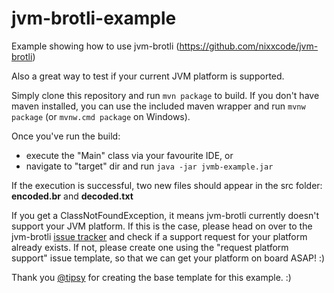 # jvm-brotli-example
Example showing how to use jvm-brotli (https://github.com/nixxcode/jvm-brotli)

Also a great way to test if your current JVM platform is supported.

Simply clone this repository and run `mvn package` to build. If you don't have maven installed, you can use the included maven wrapper and run `mvnw package` (or `mvnw.cmd package` on Windows).

Once you've run the build: 
- execute the "Main" class via your favourite IDE, or 
- navigate to "target" dir and run `java -jar jvmb-example.jar`

If the execution is successful, two new files should appear in the src folder: **encoded.br** and **decoded.txt**

If you get a ClassNotFoundException, it means jvm-brotli currently doesn't support your JVM platform. If this is the case, please head on over to the jvm-brotli [issue tracker](https://github.com/nixxcode/jvm-brotli/issues) and check if a support request for your platform already exists. If not, please create one using the "request platform support" issue template, so that we can get your platform on board ASAP! :)

Thank you [@tipsy](https://github.com/tipsy) for creating the base template for this example. :)
